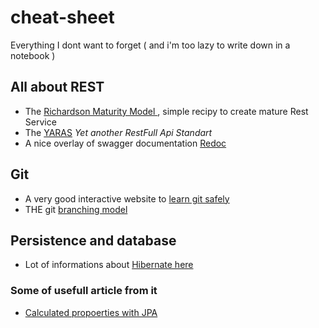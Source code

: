 # cheat-sheet
Everything I dont want to forget ( and i'm too lazy to write down in a notebook ) 

## All about REST 
* The [Richardson Maturity Model ](https://martinfowler.com/articles/richardsonMaturityModel.html), simple recipy to create mature Rest Service
* The [YARAS](https://github.com/darrin/yaras/blob/master/restful-standards.md) *Yet another RestFull Api Standart*
* A nice overlay of swagger documentation [Redoc](https://github.com/Redocly/redoc)

## Git
* A very good interactive website to [learn git safely](https://learngitbranching.js.org/)
* THE git [branching model](https://nvie.com/posts/a-successful-git-branching-model/)

## Persistence and database 
* Lot of informations about [Hibernate here](https://vladmihalcea.com/tutorials/hibernate/)
### Some of usefull article from it
* [Calculated propoerties with JPA](https://vladmihalcea.com/how-to-map-calculated-properties-with-jpa-and-hibernate-formula-annotation/)
